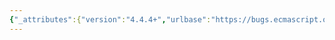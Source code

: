 ```yaml
---
{"_attributes":{"version":"4.4.4+","urlbase":"https://bugs.ecmascript.org/","maintainer":"dherman@mozilla.com"},"bug":{"bug_id":2502,"creation_ts":"2014-02-05 11:01:00 -0800","short_desc":"11.9.1 Rules of Automatic Semicolon Insertion missing \"Yield *\" reference","delta_ts":"2014-06-16 14:34:59 -0700","product":"Draft for 6th Edition","component":"editorial issue","version":"Rev 22: January 20, 2014 Draft","rep_platform":"All","op_sys":"All","bug_status":"RESOLVED","resolution":"FIXED","priority":"Normal","bug_severity":"normal","everconfirmed":true,"reporter":{"uid":"concavelenz","name":"John Lenz"},"assigned_to":{"uid":"allen","name":"Allen Wirfs-Brock"},"long_desc":[{"commentid":7194,"comment_count":0,"who":{"uid":"concavelenz","name":"John Lenz"},"bug_when":"2014-02-05 11:01:34 -0800","thetext":"yield [no LineTerminator here] * [Lexical goal InputElementRegExp] AssignmentExpression[?In, Yield]\n\nis not listed as a restricted production but should be."},{"commentid":8385,"comment_count":1,"who":{"uid":"allen","name":"Allen Wirfs-Brock"},"bug_when":"2014-05-13 16:28:17 -0700","thetext":"fixed in rev25 editor's draft\n\nalso added ArrwFunction"},{"commentid":8977,"comment_count":2,"who":{"uid":"allen","name":"Allen Wirfs-Brock"},"bug_when":"2014-06-16 14:34:59 -0700","thetext":"fixed in rev25"}]}}
---
```

